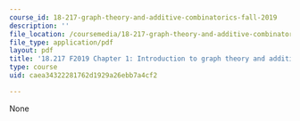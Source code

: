 ```yaml
---
course_id: 18-217-graph-theory-and-additive-combinatorics-fall-2019
description: ''
file_location: /coursemedia/18-217-graph-theory-and-additive-combinatorics-fall-2019/caea34322281762d1929a26ebb7a4cf2_MIT18_217F19_ch1.pdf
file_type: application/pdf
layout: pdf
title: '18.217 F2019 Chapter 1: Introduction to graph theory and additive combinatorics'
type: course
uid: caea34322281762d1929a26ebb7a4cf2

---
```

None
